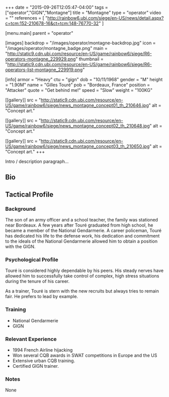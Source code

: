+++
date = "2015-09-26T12:05:47-04:00"
tags = ["operator","GIGN","Montagne"]
title = "Montagne"
type = "operator"
video = ""
references = [
  "http://rainbow6.ubi.com/siege/en-US/news/detail.aspx?c=tcm:152-210678-16&ct=tcm:148-76770-32"
]

[menu.main]
  parent = "operator"

[images]
  backdrop = "/images/operator/montagne-backdrop.jpg"
  icon = "/images/operator/montagne_badge.png"
  main = "http://static9.cdn.ubi.com/resource/en-US/game/rainbow6/siege/R6-operators-montagne_229929.png"
  thumbnail = "http://static9.cdn.ubi.com/resource/en-US/game/rainbow6/siege/R6-operators-list-montagne_229919.png"

[info]
  armor = "Heavy"
  ctu = "gign"
  dob = "10/11/1968"
  gender = "M"
  height = "1.90M"
  name = "Gilles Touré"
  pob = "Bordeaux, France"
  position = "Attacker"
  quote = "Get behind me!"
  speed = "Slow"
  weight = "100KG"

[[gallery]]
  src = "http://static9.cdn.ubi.com/resource/en-US/game/rainbow6/siege/news_montagne_concept01_th_210646.jpg"
  alt = "Concept art."

[[gallery]]
  src = "http://static9.cdn.ubi.com/resource/en-US/game/rainbow6/siege/news_montagne_concept02_th_210648.jpg"
  alt = "Concept art."

[[gallery]]
  src = "http://static9.cdn.ubi.com/resource/en-US/game/rainbow6/siege/news_montagne_concept03_th_210650.jpg"
  alt = "Concept art."
+++

Intro / description paragraph...<!--more-->

## Bio

## Tactical Profile

### Background

The son of an army officer and a school teacher, the family was stationed near Bordeaux. A few years
after Touré graduated from high school, he became a member of the National Gendarmerie. A career
policeman, Touré has dedicated his life to the defense work, his dedication and commitment to the
ideals of the National Gendarmerie allowed him to obtain a position with the GIGN.

### Psychological Profile

Touré is considered highly dependable by his peers. His steady nerves have allowed him to successfully
take control of complex, high stress situations during the tenure of his career.

As a trainer, Touré is stern with the new recruits but always tries to remain fair. He prefers to lead
by example.

### Training

* National Gendarmerie
* GIGN

### Relevant Experience

* 1994 French Airline hijacking
* Won several CQB awards in SWAT competitions in Europe and the US
* Extensive urban CQB training.
* Certified GIGN trainer.

### Notes

None
